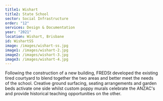 ```yaml
---
title1: Wishart
title2: State School
sector: Social Infrastructure
order: "12"
services: Design & Documentation
year: "2021"
location: Wishart, Brisbane
id: WishartSS
image: /images/wishart-ss.jpg
image1: /images/wishart-2.jpg
image2: /images/wishart-3.jpg
image3: /images/wishart-4.jpg
---
```

Following the construction of a new building, FREDSt developed the existing tired courtyard to blend together the two areas and better meet the needs of the school. Creative ground surfacing, seating arrangements and garden beds activate one side whilst custom poppy murals celebrate the ANZAC's and provide historical teaching opportunities on the other.